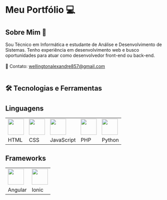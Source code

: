 # Meu Portfólio 💻<br>
## Sobre Mim 📌<br>
Sou Técnico em Informática e estudante de Análise e Desenvolvimento de Sistemas. Tenho experiência em desenvolvimento web e busco oportunidades para atuar como desenvolvedor front-end ou back-end.
<br>
<br>
📧 Contato: wellingtonalexandre857@gmail.com<br>
<br>
## 🛠️ Tecnologias e Ferramentas <br> 
## Linguagens

| | | | | |
|---|---|---|---|---|
| <img src="https://cdn.jsdelivr.net/gh/devicons/devicon/icons/html5/html5-original.svg" width="50"/> | <img src="https://cdn.jsdelivr.net/gh/devicons/devicon/icons/css3/css3-original.svg" width="50"/> | <img src="https://cdn.jsdelivr.net/gh/devicons/devicon/icons/javascript/javascript-original.svg" width="50"/> | <img src="https://cdn.jsdelivr.net/gh/devicons/devicon/icons/php/php-original.svg" width="50"/> | <img src="https://cdn.jsdelivr.net/gh/devicons/devicon/icons/python/python-original.svg" width="50"/> |
| HTML | CSS | JavaScript | PHP | Python |

## Frameworks  

| | |
|---|---|
| <img src="https://cdn.jsdelivr.net/gh/devicons/devicon/icons/angularjs/angularjs-original.svg" width="50"/> | <img src="https://cdn.jsdelivr.net/gh/devicons/devicon/icons/ionic/ionic-original.svg" width="50"/> |
| Angular | Ionic |
